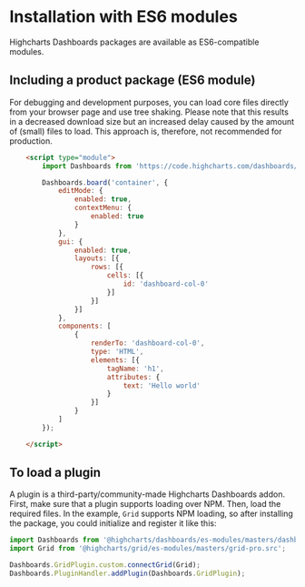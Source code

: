 # Installation with ES6 modules

Highcharts Dashboards packages are available as ES6-compatible modules.

## Including a product package (ES6 module)

For debugging and development purposes, you can load core files directly from your
browser page and use tree shaking. Please note that this results in a
decreased download size but an increased delay caused by the amount of
(small) files to load. This approach is, therefore, not recommended for
production.

```html
    <script type="module">
        import Dashboards from 'https://code.highcharts.com/dashboards/es-modules/masters/dashboards.src.js';

        Dashboards.board('container', {
            editMode: {
                enabled: true,
                contextMenu: {
                    enabled: true
                }
            },
            gui: {
                enabled: true,
                layouts: [{
                    rows: [{
                        cells: [{
                            id: 'dashboard-col-0'
                        }]
                    }]
                }]
            },
            components: [
                {
                    renderTo: 'dashboard-col-0',
                    type: 'HTML',
                    elements: [{
                        tagName: 'h1',
                        attributes: {
                            text: 'Hello world'
                        }
                    }]
                }
            ]
        });

    </script>
```

## To load a plugin
A plugin is a third-party/community-made Highcharts Dashboards addon.
First, make sure that a plugin supports loading over NPM. Then, load the required files.
In the example, `Grid` supports NPM loading, so after installing the package, you could initialize and register it like this:

```ts
import Dashboards from '@highcharts/dashboards/es-modules/masters/dashboards.src';
import Grid from '@highcharts/grid/es-modules/masters/grid-pro.src';

Dashboards.GridPlugin.custom.connectGrid(Grid);
Dashboards.PluginHandler.addPlugin(Dashboards.GridPlugin);
```
